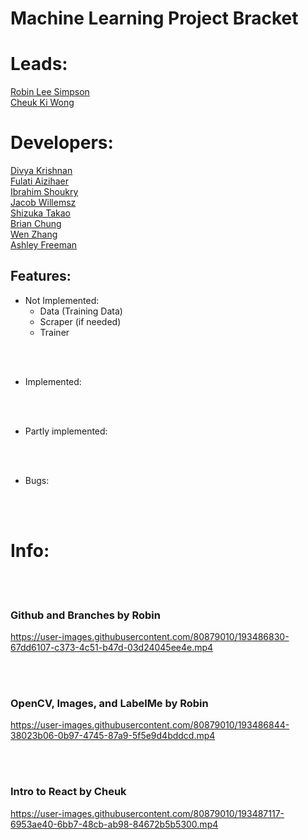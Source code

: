 
# Machine Learning Project Bracket

# Leads:
<ins> Robin Lee Simpson </ins><br />
<ins> Cheuk Ki Wong </ins><br />
# Developers:

<ins> Divya Krishnan </ins><br />
<ins> Fulati Aizihaer </ins><br />
<ins> Ibrahim Shoukry </ins><br />
<ins> Jacob Willemsz </ins><br />
<ins> Shizuka Takao </ins><br />
<ins> Brian Chung </ins><br />
<ins> Wen Zhang </ins><br />
<ins> Ashley Freeman </ins><br />

## Features:

- Not Implemented:
    - Data (Training Data)
    - Scraper (if needed)
    - Trainer

<br><br>

- Implemented:


<br><br>

- Partly implemented:


<br><br>




- Bugs:


<br><br>

# Info:
<br><br>
### Github and Branches by Robin

https://user-images.githubusercontent.com/80879010/193486830-67dd6107-c373-4c51-b47d-03d24045ee4e.mp4

<br><br>

### OpenCV, Images, and LabelMe by Robin

https://user-images.githubusercontent.com/80879010/193486844-38023b06-0b97-4745-87a9-5f5e9d4bddcd.mp4

<br><br>

### Intro to React by Cheuk

https://user-images.githubusercontent.com/80879010/193487117-6953ae40-6bb7-48cb-ab98-84672b5b5300.mp4

<br><br>

